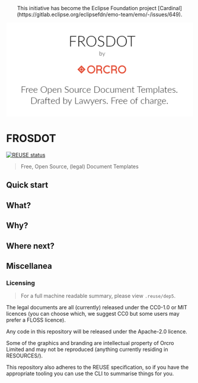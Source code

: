<center> This initiative has become the Eclipse Foundation project [Cardinal](https://gitlab.eclipse.org/eclipsefdn/emo-team/emo/-/issues/649). </center>

![Frosdot image](RESOURCES/frosdot.png)

# FROSDOT

[![REUSE status](https://api.reuse.software/badge/github.com/galacticalex/frosdot)](https://api.reuse.software/info/github.com/galacticalex/frosdot)

> Free, Open Source, (legal) Document Templates

## Quick start

## What?

## Why?

## Where next?

## Miscellanea

### Licensing

> For a full machine readable summary, please view `.reuse/dep5`.

The legal documents are all (currently) released under the CC0-1.0 or MIT licences (you can choose which, we suggest CC0 but some users may prefer a FLOSS licence).

Any code in this repository will be released under the Apache-2.0 licence.

Some of the graphics and branding are intellectual property of Orcro Limited and may not be reproduced (anything currently residing in RESOURCES/).

This repository also adheres to the REUSE specification, so if you have the appropriate tooling you can use the CLI to summarise things for you.


